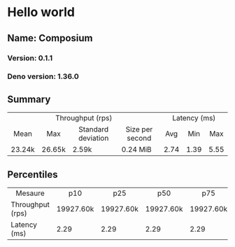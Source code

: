 # Hello world
## Name: Composium 

### Version: 0.1.1
### Deno version: 1.36.0

## Summary
<table>
<tr>
    <td align="center" colspan="4">Throughput (rps)</td>
    <td align="center" colspan="3">Latency (ms)</td>
</tr>
<tr>
    <td align="center">Mean</td>
    <td align="center">Max</td>
    <td align="center">Standard deviation</td>
    <td align="center">Size per second</td>
    <td align="center">Avg</td>
    <td align="center">Min</td>
    <td align="center">Max</td>
</tr>
<tr>
    <td>23.24k</td>
    <td>26.65k</td>
    <td>2.59k</td>
    <td>0.24 MiB</td>
    <td>2.74</td>
    <td>1.39</td>
    <td>5.55</td>
</tr>
</table>

## Percentiles

<table>
<tr>
  <td align="center">Mesaure</td>
  <td align="center">p10</td>
  <td align="center">p25</td>
  <td align="center">p50</td>
  <td align="center">p75</td>
  <td align="center">p90</td>
  <td align="center">p95</td>
  <td align="center">p99</td>
</tr>
<tr>
  <td>Throughput (rps)</td>
  <td>19927.60k</td>
  <td>19927.60k</td>
  <td>19927.60k</td>
  <td>19927.60k</td>
  <td>26006.78k</td>
  <td>26445.75k</td>
  <td>26653.07k</td>
</tr>
<tr>
  <td>Latency (ms)</td>
  <td>2.29</td>
  <td>2.29</td>
  <td>2.29</td>
  <td>2.29</td>
  <td>3.34</td>
  <td>3.60</td>
  <td>5.01</td>
</tr>
</table>
